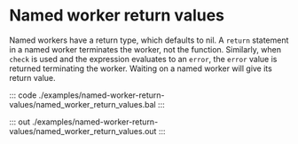 # Named worker return values

Named workers have a return type, which defaults to nil.
A `return` statement in a named worker terminates
the worker, not the function.
Similarly, when `check` is used and the expression evaluates
to an `error`, the `error` value is returned terminating the worker.
Waiting on a named worker will give its return value.

::: code ./examples/named-worker-return-values/named_worker_return_values.bal :::

::: out ./examples/named-worker-return-values/named_worker_return_values.out :::